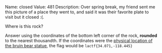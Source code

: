 Name: closed
Value: 481
Description: Over spring break, my friend sent me this picture of a place they went to, and said it was their favorite plate to visit but it closed :(.

Where is this rock?

Answer using the coordinates of the bottom left corner of the rock, **rounded** to the nearest thousandth. If the coordinates were the [physical location of the bruin bear statue](https://www.google.com/maps/place/34%C2%B004'15.5%22N+118%C2%B026'42.0%22W/@34.0710041,-118.4450305,39m/data=!3m1!1e3!4m4!3m3!8m2!3d34.070968!4d-118.445002?entry=ttu), the flag would be `lactf{34.071,-118.445}`
